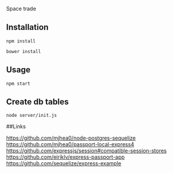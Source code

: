 Space trade

## Installation

```
npm install
```

```
bower install
```

## Usage

```
npm start
```


## Create db tables

```
node server/init.js
```


##Links

https://github.com/mjhea0/node-postgres-sequelize
https://github.com/mjhea0/passport-local-express4
https://github.com/expressjs/session#compatible-session-stores
https://github.com/eiriklv/express-passport-app
https://github.com/sequelize/express-example